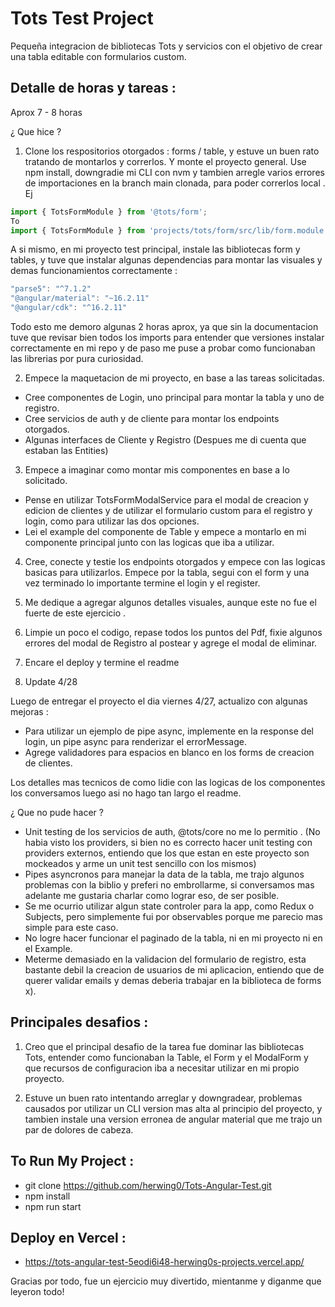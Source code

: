 
# Tots Test Project

Pequeña integracion de bibliotecas Tots y servicios con el objetivo de crear una tabla editable con formularios custom.


## Detalle de horas y tareas : 
Aprox 7 - 8 horas

¿ Que hice ?

 1) Clone los respositorios otorgados :  forms / table, y estuve un buen rato tratando de montarlos y correrlos. Y monte el proyecto general.
Use npm install, downgradie mi CLI con nvm y tambien arregle varios errores de importaciones en la branch main clonada, para poder correrlos local .
Ej 
```javascript
import { TotsFormModule } from '@tots/form';
To
import { TotsFormModule } from 'projects/tots/form/src/lib/form.module';

```
A si mismo, en mi proyecto test principal, instale las bibliotecas form y tables, y tuve que instalar algunas dependencias para montar las visuales y demas funcionamientos correctamente : 

```javascript
"parse5": "^7.1.2"
"@angular/material": "~16.2.11"
"@angular/cdk": "^16.2.11"
```
Todo esto me demoro algunas 2 horas aprox, ya que sin la documentacion tuve que revisar bien todos los imports para entender que versiones instalar correctamente en mi repo y de paso me puse a probar como funcionaban las librerias por pura curiosidad.

2) Empece la maquetacion de mi proyecto, en base a las tareas solicitadas.
- Cree componentes de Login, uno principal para montar la tabla y uno de registro.
- Cree servicios de auth y de cliente para montar los endpoints otorgados.
- Algunas interfaces de Cliente y Registro (Despues me di cuenta que estaban las Entities)

3) Empece a imaginar como montar mis componentes en base a lo solicitado.
- Pense en utilizar TotsFormModalService para el modal de creacion y edicion de clientes y de utilizar el formulario custom para el registro y login, como para utilizar las dos opciones.
- Lei el example del componente de Table y empece a montarlo en mi componente principal junto con las logicas que iba a utilizar.

4) Cree, conecte y testie los endpoints otorgados y empece con las logicas basicas para utilizarlos. Empece por la tabla, segui con el form y una vez terminado lo importante termine el login y el register. 

6) Me dedique a agregar algunos detalles visuales, aunque este no fue el fuerte de este ejercicio .

7) Limpie un poco el codigo, repase todos los puntos del Pdf, fixie algunos errores del modal de Registro al postear y agrege el modal de eliminar.

8) Encare el deploy y termine el readme 

9) Update 4/28

Luego de entregar el proyecto el dia viernes 4/27, actualizo con algunas mejoras :

- Para utilizar un ejemplo de pipe async, implemente en la response del login, un pipe async para renderizar el errorMessage.
- Agrege validadores para espacios en blanco en los forms de creacion de clientes.


Los detalles mas tecnicos de como lidie con las logicas de los componentes los conversamos luego asi no hago tan largo el readme.

¿ Que no pude hacer ?
- Unit testing de los servicios de auth, @tots/core no me lo permitio . (No habia visto los providers, si bien no es correcto hacer unit testing con providers externos, entiendo que los que estan en este proyecto son mockeados y arme un unit test sencillo con los mismos)
- Pipes asyncronos para manejar la data de la tabla, me trajo algunos problemas con la biblio y preferi no embrollarme, si conversamos mas adelante me gustaria charlar como lograr eso, de ser posible.
- Se me ocurrio utilizar algun state controler para la app, como Redux o Subjects, pero simplemente fui por observables porque me parecio mas simple para este caso.
- No logre hacer funcionar el paginado de la tabla, ni en mi proyecto ni en el Example.
- Meterme demasiado en la validacion del formulario de registro, esta bastante debil la creacion de usuarios de mi aplicacion, entiendo que de querer validar emails y demas deberia trabajar en la biblioteca de forms x).

## Principales desafios :
1) Creo que el principal desafio de la tarea fue dominar las bibliotecas Tots, entender como funcionaban la Table, el Form y el ModalForm y que recursos de configuracion iba a necesitar utilizar en mi propio proyecto.

2) Estuve un buen rato intentando arreglar y downgradear, problemas causados por utilizar un CLI version mas alta al principio del proyecto, y tambien instale una version erronea de angular material que me trajo un par de dolores de cabeza.


## To Run My Project :

- git clone https://github.com/herwing0/Tots-Angular-Test.git 
- npm install
- npm run start

## Deploy en Vercel :

- https://tots-angular-test-5eodi6i48-herwing0s-projects.vercel.app/

Gracias por todo, fue un ejercicio muy divertido, mientanme y diganme que leyeron todo!
